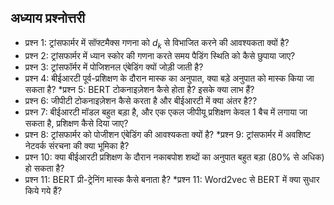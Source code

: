 ## अध्याय प्रश्नोत्तरी
* प्रश्न 1: ट्रांसफार्मर में सॉफ्टमैक्स गणना को $d_k$ से विभाजित करने की आवश्यकता क्यों है?
* प्रश्न 2: ट्रांसफार्मर में ध्यान स्कोर की गणना करते समय पैडिंग स्थिति को कैसे छुपाया जाए?
* प्रश्न 3: ट्रांसफॉर्मर में पोजिशनल एंबेडिंग क्यों जोड़ी जाती है?
* प्रश्न 4: बीईआरटी पूर्व-प्रशिक्षण के दौरान मास्क का अनुपात, क्या बड़े अनुपात को मास्क किया जा सकता है?
*प्रश्न 5: BERT टोकनाइज़ेशन कैसे होता है? इसके क्या लाभ हैं?
* प्रश्न 6: जीपीटी टोकनाइज़ेशन कैसे करता है और बीईआरटी में क्या अंतर है??
* प्रश्न 7: बीईआरटी मॉडल बहुत बड़ा है, और एक एकल जीपीयू प्रशिक्षण केवल 1 बैच में लगाया जा सकता है, प्रशिक्षण कैसे दिया जाए?
* प्रश्न 8: ट्रांसफार्मर को पोजीशन एंबेडिंग की आवश्यकता क्यों है?
*प्रश्न 9: ट्रांसफार्मर में अवशिष्ट नेटवर्क संरचना की क्या भूमिका है?
* प्रश्न 10: क्या बीईआरटी प्रशिक्षण के दौरान नकाबपोश शब्दों का अनुपात बहुत बड़ा (80% से अधिक) हो सकता है?
* प्रश्न 11: BERT प्री-ट्रेनिंग मास्क कैसे बनाता है?
*प्रश्न 11: Word2vec से BERT में क्या सुधार किये गये हैं?